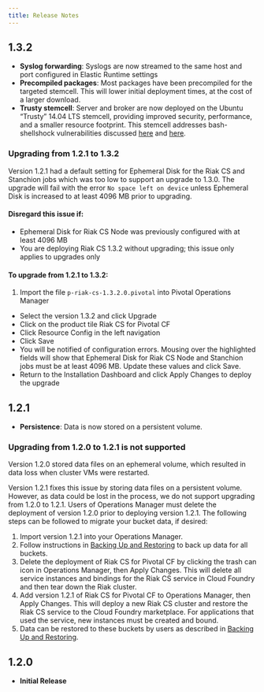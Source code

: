 ```yaml
---
title: Release Notes
---
```


## 1.3.2

- **Syslog forwarding**: Syslogs are now streamed to the same host and port configured in Elastic Runtime settings
- **Precompiled packages**: Most packages have been precompiled for the targeted stemcell. This will lower initial deployment times, at the cost of a larger download.
- **Trusty stemcell**: Server and broker are now deployed on the Ubuntu “Trusty” 14.04 LTS stemcell, providing improved security, performance, and a smaller resource footprint. This stemcell addresses bash-shellshock vulnerabilities discussed [here](http://www.pivotal.io/security/CVE-2014-6271) and [here](http://www.pivotal.io/security/CVE-2014-7186).

### Upgrading from 1.2.1 to 1.3.2

Version 1.2.1 had a default setting for Ephemeral Disk for the Riak CS and Stanchion jobs which was too low to support an upgrade to 1.3.0. The upgrade will fail with the error `No space left on device` unless Ephemeral Disk is increased to at least 4096 MB prior to upgrading.

#### Disregard this issue if:

- Ephemeral Disk for Riak CS Node was previously configured with at least 4096 MB
- You are deploying Riak CS 1.3.2 without upgrading; this issue only applies to upgrades only

#### To upgrade from 1.2.1 to 1.3.2:

1.  Import the file `p-riak-cs-1.3.2.0.pivotal` into Pivotal Operations Manager
- Select the version 1.3.2 and click Upgrade
- Click on the product tile Riak CS for Pivotal CF
- Click Resource Config in the left navigation
- Click Save
- You will be notified of configuration errors. Mousing over the highlighted fields will show that Ephemeral Disk for Riak CS Node and Stanchion jobs must be at least 4096 MB. Update these values and click Save.
- Return to the Installation Dashboard and click Apply Changes to deploy the upgrade

## 1.2.1

- **Persistence**: Data is now stored on a persistent volume.

### Upgrading from 1.2.0 to 1.2.1 is not supported

Version 1.2.0 stored data files on an ephemeral volume, which resulted in data loss when cluster VMs were restarted.

Version 1.2.1 fixes this issue by storing data files on a persistent volume. However, as data could be lost in the process, we do not support upgrading from 1.2.0 to 1.2.1. Users of Operations Manager must delete the deployment of version 1.2.0 prior to deploying version 1.2.1. The following steps can be followed to migrate your bucket data, if desired:

1. Import version 1.2.1 into your Operations Manager.
1. Follow instructions in [Backing Up and Restoring](#backing-up) to back up data for all buckets.
1. Delete the deployment of Riak CS for Pivotal CF by clicking the trash can icon in Operations Manager, then Apply Changes. This will delete all service instances and bindings for the Riak CS service in Cloud Foundry and then tear down the Riak cluster.
1. Add version 1.2.1 of Riak CS for Pivotal CF to Operations Manager, then Apply Changes. This will deploy a new Riak CS cluster and restore the Riak CS service to the Cloud Foundry marketplace. For applications that used the service, new instances must be created and bound.
1. Data can be restored to these buckets by users as described in [Backing Up and Restoring](#backing-up).

## 1.2.0

- **Initial Release**
